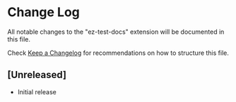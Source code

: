 # Change Log

All notable changes to the "ez-test-docs" extension will be documented in this file.

Check [Keep a Changelog](http://keepachangelog.com/) for recommendations on how to structure this file.

## [Unreleased]

- Initial release